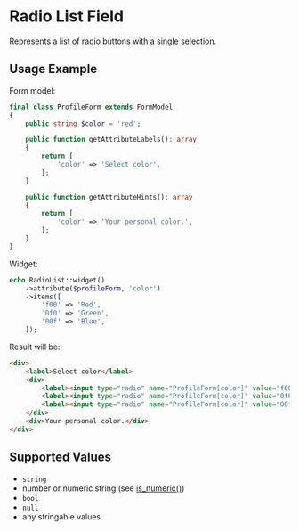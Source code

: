 # Radio List Field

Represents a list of radio buttons with a single selection.

## Usage Example

Form model:

```php
final class ProfileForm extends FormModel
{
    public string $color = 'red';

    public function getAttributeLabels(): array
    {
        return [
            'color' => 'Select color',
        ];
    }

    public function getAttributeHints(): array
    {
        return [
            'color' => 'Your personal color.',
        ];
    }
}
```

Widget:

```php
echo RadioList::widget()
    ->attribute($profileForm, 'color')
    ->items([
        'f00' => 'Red',
        '0f0' => 'Green',
        '00f' => 'Blue',
    ]);
```

Result will be:

```html
<div>
    <label>Select color</label>
    <div>
        <label><input type="radio" name="ProfileForm[color]" value="f00" checked> Red</label>
        <label><input type="radio" name="ProfileForm[color]" value="0f0"> Green</label>
        <label><input type="radio" name="ProfileForm[color]" value="00f"> Blue</label>
    </div>
    <div>Your personal color.</div>
</div>
```

## Supported Values

- `string`
- number or numeric string (see [is_numeric()](https://www.php.net/manual/en/function.is-numeric.php))
- `bool`
- `null`
- any stringable values
